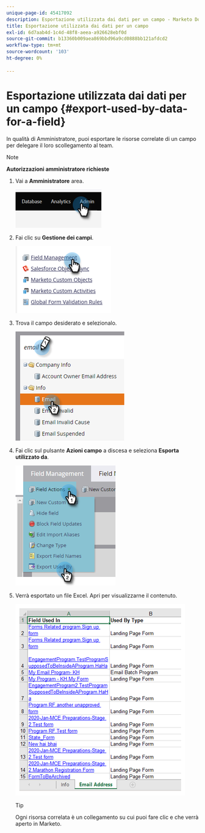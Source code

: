 ```yaml
---
unique-page-id: 45417092
description: Esportazione utilizzata dai dati per un campo - Marketo Docs - Documentazione del prodotto
title: Esportazione utilizzata dai dati per un campo
exl-id: 6d7aab4d-1c4d-48f8-aeea-a926628ebf0d
source-git-commit: b13360b009aea869bbd96a9cd0888bb121afdcd2
workflow-type: tm+mt
source-wordcount: '103'
ht-degree: 0%

---
```


# Esportazione utilizzata dai dati per un campo {#export-used-by-data-for-a-field}

In qualità di Amministratore, puoi esportare le risorse correlate di un campo per delegare il loro scollegamento al team.

>[!NOTE]
>
>**Autorizzazioni amministratore richieste**

1. Vai a **Amministratore** area.

   ![](assets/export-used-by-data-for-a-field-1.png)

1. Fai clic su **Gestione dei campi**.

   ![](assets/export-used-by-data-for-a-field-2.png)

1. Trova il campo desiderato e selezionalo.

   ![](assets/export-used-by-data-for-a-field-3.png)

1. Fai clic sul pulsante **Azioni campo** a discesa e seleziona **Esporta utilizzato da**.

   ![](assets/export-used-by-data-for-a-field-4.png)

1. Verrà esportato un file Excel. Apri per visualizzarne il contenuto.

   ![](assets/export-used-by-data-for-a-field-5.png)

   >[!TIP]
   >
   >Ogni risorsa correlata è un collegamento su cui puoi fare clic e che verrà aperto in Marketo.
